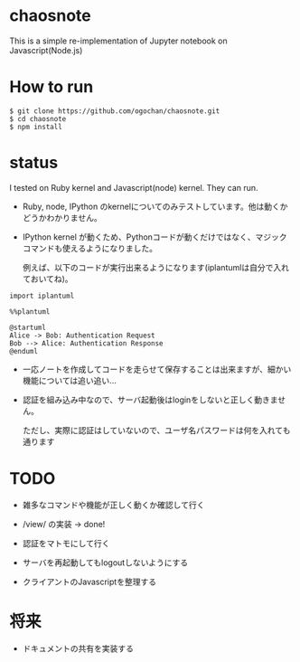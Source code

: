 # chaosnote

This is a simple re-implementation of Jupyter notebook on Javascript(Node.js)

# How to run

```
$ git clone https://github.com/ogochan/chaosnote.git
$ cd chaosnote
$ npm install
```

# status

I tested on Ruby kernel and Javascript(node) kernel. They can run.

* Ruby, node, IPython のkernelについてのみテストしています。他は動くかどうかわかりません。

* IPython kernel が動くため、Pythonコードが動くだけではなく、マジックコマンドも使えるようになりました。

  例えば、以下のコードが実行出来るようになります(iplantumlは自分で入れておいてね)。


```
import iplantuml

%%plantuml

@startuml
Alice -> Bob: Authentication Request
Bob --> Alice: Authentication Response
@enduml
```

* 一応ノートを作成してコードを走らせて保存することは出来ますが、細かい機能については追い追い...

* 認証を組み込み中なので、サーバ起動後はloginをしないと正しく動きません。

  ただし、実際に認証はしていないので、ユーザ名パスワードは何を入れても通ります

# TODO

* 雑多なコマンドや機能が正しく動くか確認して行く

* /view/ の実装 -> done!

* 認証をマトモにして行く

* サーバを再起動してもlogoutしないようにする

* クライアントのJavascriptを整理する

# 将来

* ドキュメントの共有を実装する
